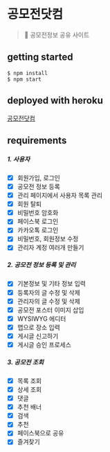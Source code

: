 # 공모전닷컴
> 🙌 공모전정보 공유 사이트

## getting started
```
$ npm install
$ npm start
```

## deployed with heroku
[공모전닷컴](https://afternoon-lowlands-50952.herokuapp.com/)

## requirements

##### 1. 사용자
- [x] 회원가입, 로그인
- [x] 공모전 정보 등록
- [x] 관리 페이지에서 사용자 목록 관리
- [x] 회원 탈퇴
- [x] 비밀번호 암호화
- [x] 페이스북 로그인
- [x] 카카오톡 로그인
- [x] 비밀번호, 회원정보 수정
- [x] 관리자 계정 여러개 만들기

##### 2. 공모전 정보 등록 및 관리
- [x] 기본정보 및 기타 정보 입력
- [x] 등록자의 글 수정 및 삭제
- [x] 관리자의 글 수정 및 삭제
- [x] 공모전 포스터 이미지 삽입
- [x] WYSIWYG 에디터
- [x] 맵으로 장소 입력
- [x] 게시글 신고하기
- [x] 게시글 승인 프로세스

##### 3. 공모전 조회
- [x] 목록 조회
- [x] 상세 조회
- [x] 댓글
- [x] 추천 배너
- [x] 검색
- [x] 추천
- [x] 페이스북으로 공유
- [x] 즐겨찾기
